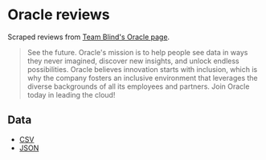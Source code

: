 # Oracle reviews

Scraped reviews from [Team Blind's Oracle page](https://www.teamblind.com/company/oracle/).

> See the future. Oracle's mission is to help people see data in ways they never imagined, discover new insights, and unlock endless possibilities. Oracle believes innovation starts with inclusion, which is why the company fosters an inclusive environment that leverages the diverse backgrounds of all its employees and partners. Join Oracle today in leading the cloud!

## Data

- [CSV](oracle-data.csv)
- [JSON](oracle-data.json)
